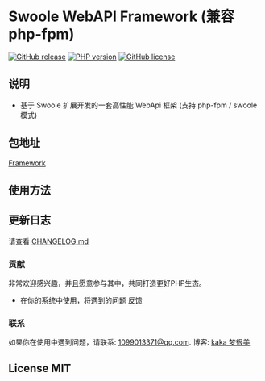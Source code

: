 # Swoole WebAPI Framework  (兼容php-fpm)

[![GitHub release](https://img.shields.io/github/release/shugachara/framework.svg)](https://github.com/shugachara/framework/releases)
[![PHP version](https://img.shields.io/badge/php-%3E%207-orange.svg)](https://github.com/php/php-src)
[![GitHub license](https://img.shields.io/badge/license-MIT-blue.svg)](#LICENSE)

## 说明

- 基于 Swoole 扩展开发的一套高性能 WebApi 框架 (支持 php-fpm / swoole 模式)

## 包地址

[Framework](https://packagist.org/packages/shugachara/framework)

## 使用方法


## 更新日志

请查看 [CHANGELOG.md](CHANGELOG.md)

### 贡献

非常欢迎感兴趣，并且愿意参与其中，共同打造更好PHP生态。

* 在你的系统中使用，将遇到的问题 [反馈](https://github.com/shugachara/framework/issues)

### 联系

如果你在使用中遇到问题，请联系: [1099013371@qq.com](mailto:1099013371@qq.com). 博客: [kaka 梦很美](http://www.ls331.com)

## License MIT
